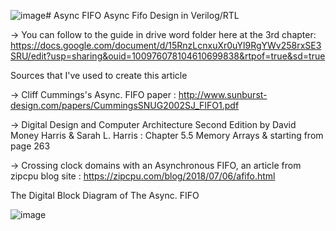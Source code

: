 ![image](https://github.com/Mfatihto/Asynchronous_fifo/assets/86986006/905e2c85-0a48-428d-960f-dab23f8e0ef3)# Async FIFO
Async Fifo Design in Verilog/RTL

-> You can follow to the guide in drive word folder here at the 3rd chapter: https://docs.google.com/document/d/15RnzLcnxuXr0uYl9RgYWv258rxSE3SRU/edit?usp=sharing&ouid=100976078104610699838&rtpof=true&sd=true

Sources that I've used to create this article

-> Cliff Cummings's Async. FIFO paper : http://www.sunburst-design.com/papers/CummingsSNUG2002SJ_FIFO1.pdf


-> Digital Design and Computer Architecture Second Edition by David Money Harris & Sarah L. Harris : Chapter 5.5 Memory Arrays & starting from page 263 


-> Crossing clock domains with an Asynchronous FIFO, an article from zipcpu blog site : https://zipcpu.com/blog/2018/07/06/afifo.html

The Digital Block Diagram of The Async. FIFO

![image](https://github.com/Mfatihto/Asynchronous_fifo/assets/86986006/d755bfbe-45ad-464a-8527-5674e03849b4)
